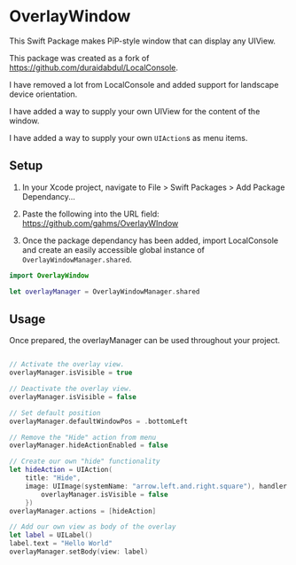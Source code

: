 # **OverlayWindow**

This Swift Package makes PiP-style window that can display any UIView.

This package was created as a fork of https://github.com/duraidabdul/LocalConsole.

I have removed a lot from LocalConsole and added support for landscape device 
orientation.

I have added a way to supply your own UIView for the content of the window.

I have added a way to supply your own `UIAction`s as menu items.

## **Setup**

1. In your Xcode project, navigate to File > Swift Packages > Add Package Dependancy...

2. Paste the following into the URL field: https://github.com/gahms/OverlayWIndow

3. Once the package dependancy has been added, import LocalConsole and create an easily accessible global instance of ```OverlayWindowManager.shared```.
```swift
import OverlayWindow

let overlayManager = OverlayWindowManager.shared
```

## **Usage**
Once prepared, the overlayManager can be used throughout your project.
```swift

// Activate the overlay view.
overlayManager.isVisible = true

// Deactivate the overlay view.
overlayManager.isVisible = false

// Set default position
overlayManager.defaultWindowPos = .bottomLeft

// Remove the "Hide" action from menu
overlayManager.hideActionEnabled = false

// Create our own "hide" functionality
let hideAction = UIAction(
    title: "Hide",
    image: UIImage(systemName: "arrow.left.and.right.square"), handler: { [self] _ in
        overlayManager.isVisible = false
    })
overlayManager.actions = [hideAction]

// Add our own view as body of the overlay
let label = UILabel()
label.text = "Hello World"
overlayManager.setBody(view: label)
```
